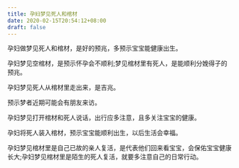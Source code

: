 ```yaml
---
title: 孕妇梦见死人和棺材
date: 2020-02-15T20:54:12+08:00
draft: false
---
```


孕妇做梦见死人和棺材，是好的预兆，多预示宝宝能健康出生。


孕妇梦见空棺材，是预示怀孕会不顺利;梦见棺材里有死人，是能顺利分娩得子的预兆。


孕妇梦见死人从棺材里走出来，是吉兆。

预示梦者近期可能会有朋友来访。


孕妇梦见打开棺材和死人说话，出行应多注意，且多关注宝宝的健康。


孕妇将死人装入棺材，预示宝宝能顺利出生，以后生活会幸福。


孕妇梦见棺材里是自己已故的亲人复活，是代表他们回来看宝宝，会保佑宝宝健康长大;孕妇梦见棺材里是陌生的死人复活，就要多注意自己的日常行动。

